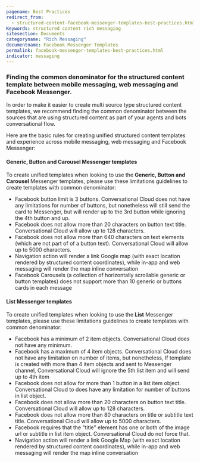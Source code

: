 ```yaml
---
pagename: Best Practices
redirect_from:
  - structured-content-facebook-messenger-templates-best-practices.html
Keywords: structured content rich messaging
sitesection: Documents
categoryname: "Rich Messaging"
documentname: Facebook Messenger Templates
permalink: facebook-messenger-templates-best-practices.html
indicator: messaging
---
```


### Finding the common denominator for the structured content template between mobile messaging, web messaging and Facebook Messenger.

In order to make it easier to create multi source type structured content templates, we recommend finding the common denominator between the sources that are using structured content as part of your agents and bots conversational flow.

Here are the basic rules for creating unified structured content templates and experience across mobile messaging, web messaging and Facebook Messenger:

#### Generic, Button and Carousel Messenger templates

To create unified templates when looking to use the **Generic, Button and Carousel** Messenger templates, please use these limitations guidelines to create templates with common denominator:

* Facebook button limit is 3 buttons. Conversational Cloud does not have any limitations for number of buttons, but nonetheless will still send the card to Messenger, but will render up to the 3rd button while ignoring the 4th button and up.
* Facebook does not allow more than 20 characters on button text title. Conversational Cloud will allow up to 128 characters.
* Facebook does not allow more than 640 characters on text elements (which are not part of of a button text). Conversational Cloud will allow up to 5000 characters.
* Navigation action will render a link Google map (with exact location rendered by structured content coordinates), while in-app and web messaging will render the map inline conversation
* Facebook Carousels (a collection of horizontally scrollable generic or button templates) does not support more than 10 generic or buttons cards in each message

#### List Messenger templates

To create unified templates when looking to use the **List** Messenger templates, please use these limitations guidelines to create templates with common denominator:

* Facebook has a minimum of 2 item objects. Conversational Cloud does not have any minimum.
* Facebook has a maximum of 4 item objects. Conversational Cloud does not have any limitation on number of items, but nonetheless, If template is created with more than 4 item objects and sent to Messenger channel, Conversational Cloud will ignore the 5th list item and will send up to 4th item
* Facebook does not allow for more than 1 button in a list item object. Conversational Cloud to does have any limitation for number of buttons in list object.
* Facebook does not allow more than 20 characters on button text title.  Conversational Cloud will allow up to 128 characters.
* Facebook does not allow more than 80 characters on title or subtitle text title. Conversational Cloud will allow up to 5000 characters.
* Facebook requires that the "title" element has one or both of the image url or subtitle in list item object. Conversational Cloud do not force that.
* Navigation action will render a link Google Map (with exact location rendered by structured content coordinates), while in-app and web messaging will render the map inline conversation 